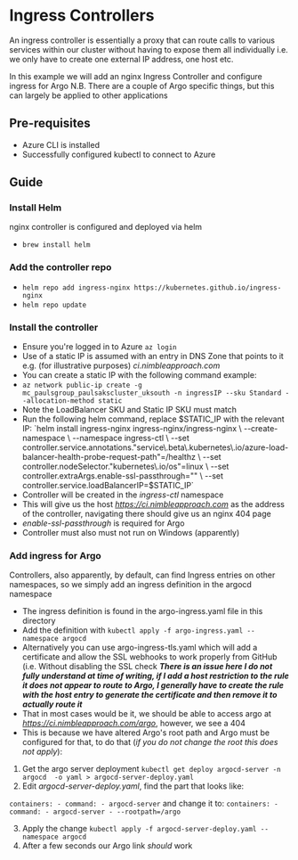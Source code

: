 # Ingress Controllers
An ingress controller is essentially a proxy that can route calls to various services within our cluster without having to expose them all individually i.e. we only have to create one external IP address, one host etc.

In this example we will add an nginx Ingress Controller and configure ingress for Argo
N.B. There are a couple of Argo specific things, but this can largely be applied to other applications

## Pre-requisites
- Azure CLI is installed
- Successfully configured kubectl to connect to Azure

## Guide

### Install Helm
nginx controller is configured and deployed via helm
- `brew install helm`

### Add the controller repo
- `helm repo add ingress-nginx https://kubernetes.github.io/ingress-nginx`
- `helm repo update`

### Install the controller
- Ensure you're logged in to Azure `az login`
- Use of a static IP is assumed with an entry in DNS Zone that points to it e.g. (for illustrative purposes) *ci.nimbleapproach.com*
- You can create a static IP with the following command example:
- `az network public-ip create -g mc_paulsgroup_paulsakscluster_uksouth -n ingressIP --sku Standard --allocation-method static`
- Note the LoadBalancer SKU and Static IP SKU must match
- Run the following helm command, replace $STATIC_IP with the relevant IP:
`helm install ingress-nginx ingress-nginx/ingress-nginx \              
  --create-namespace \
  --namespace ingress-ctl \
  --set controller.service.annotations."service\.beta\.kubernetes\.io/azure-load-balancer-health-probe-request-path"=/healthz \
  --set controller.nodeSelector."kubernetes\.io/os"=linux \
  --set controller.extraArgs.enable-ssl-passthrough="" \
  --set controller.service.loadBalancerIP=$STATIC_IP`
- Controller will be created in the *ingress-ctl* namespace
- This will give us the host *https://ci.nimbleapproach.com* as the address of the controller, navigating there should give us an nginx 404 page
- *enable-ssl-passthrough* is required for Argo
- Controller must also must not run on Windows (apparently)

### Add ingress for Argo
Controllers, also apparently, by default, can find Ingress entries on other namespaces, so we simply add an ingress definition in the argocd namespace
- The ingress definition is found in the argo-ingress.yaml file in this directory
- Add the definition with `kubectl apply -f argo-ingress.yaml --namespace argocd`
- Alternatively you can use argo-ingress-tls.yaml which will add a certificate and allow the SSL webhooks to work properly from GitHub (i.e. Without disabling the SSL check ***There is an issue here I do not fully understand at time of writing, if I add a host restriction to the rule it does not appear to route to Argo, I generally have to create the rule with the host entry to generate the certificate and then remove it to actually route it***
- That in most cases would be it, we should be able to access argo at *https://ci.nimbleapproach.com/argo*, however, we see a 404
- This is because we have altered Argo's root path and Argo must be configured for that, to do that (*if you do not change the root this does not apply*):
1. Get the argo server deployment `kubectl get deploy argocd-server -n argocd  -o yaml > argocd-server-deploy.yaml`
2. Edit *argocd-server-deploy.yaml*, find the part that looks like:

`containers:
    - command:
        - argocd-server`
and change it to:
`containers:
        - command:
            - argocd-server
            - --rootpath=/argo`
            
3. Apply the change `kubectl apply -f argocd-server-deploy.yaml --namespace argocd`
4. After a few seconds our Argo link *should* work
